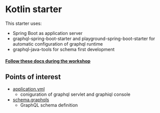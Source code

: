 # Kotlin starter

This starter uses:

- Spring Boot as application server
- graphql-spring-boot-starter and playground-spring-boot-starter for automatic configuration of graphql runtime
- graphql-java-tools for schema first development

#### [Follow these docs during the workshop](/2_docs/backend.md)

## Points of interest

- [application.yml](/1_starter/kotlin/src/main/resources/application.yml)
  - coniguration of graphql servlet and graphiql console
- [schema.graphqls](/1_starter/kotlin/src/main/resources/schema.graphqls)
  - GraphQL schema definition

